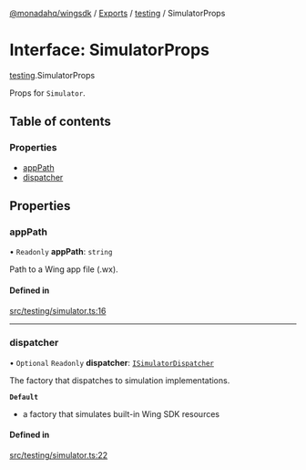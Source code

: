 [@monadahq/wingsdk](../README.md) / [Exports](../modules.md) / [testing](../modules/testing.md) / SimulatorProps

# Interface: SimulatorProps

[testing](../modules/testing.md).SimulatorProps

Props for `Simulator`.

## Table of contents

### Properties

- [appPath](testing.SimulatorProps.md#apppath)
- [dispatcher](testing.SimulatorProps.md#dispatcher)

## Properties

### appPath

• `Readonly` **appPath**: `string`

Path to a Wing app file (.wx).

#### Defined in

[src/testing/simulator.ts:16](https://github.com/monadahq/winglang/blob/main/libs/wingsdk/src/testing/simulator.ts#L16)

___

### dispatcher

• `Optional` `Readonly` **dispatcher**: [`ISimulatorDispatcher`](testing.ISimulatorDispatcher.md)

The factory that dispatches to simulation implementations.

**`Default`**

- a factory that simulates built-in Wing SDK resources

#### Defined in

[src/testing/simulator.ts:22](https://github.com/monadahq/winglang/blob/main/libs/wingsdk/src/testing/simulator.ts#L22)
